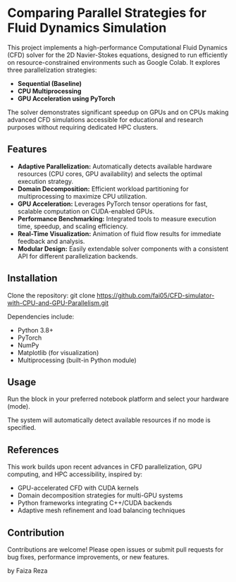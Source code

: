 # Comparing Parallel Strategies for Fluid Dynamics Simulation
This project implements a high-performance Computational Fluid Dynamics (CFD) solver for the 2D Navier-Stokes equations, designed to run efficiently on resource-constrained environments such as Google Colab. It explores three parallelization strategies:

- **Sequential (Baseline)**
- **CPU Multiprocessing**
- **GPU Acceleration using PyTorch**

The solver demonstrates significant speedup on GPUs and on CPUs making advanced CFD simulations accessible for educational and research purposes without requiring dedicated HPC clusters.

## Features

- **Adaptive Parallelization:** Automatically detects available hardware resources (CPU cores, GPU availability) and selects the optimal execution strategy.
- **Domain Decomposition:** Efficient workload partitioning for multiprocessing to maximize CPU utilization.
- **GPU Acceleration:** Leverages PyTorch tensor operations for fast, scalable computation on CUDA-enabled GPUs.
- **Performance Benchmarking:** Integrated tools to measure execution time, speedup, and scaling efficiency.
- **Real-Time Visualization:** Animation of fluid flow results for immediate feedback and analysis.
- **Modular Design:** Easily extendable solver components with a consistent API for different parallelization backends.

## Installation
Clone the repository:
git clone https://github.com/fai05/CFD-simulator-with-CPU-and-GPU-Parallelism.git

Dependencies include:
- Python 3.8+
- PyTorch
- NumPy
- Matplotlib (for visualization)
- Multiprocessing (built-in Python module)

## Usage
Run the block in your preferred notebook platform and select your hardware (mode).

The system will automatically detect available resources if no mode is specified.

## References

This work builds upon recent advances in CFD parallelization, GPU computing, and HPC accessibility, inspired by:

- GPU-accelerated CFD with CUDA kernels
- Domain decomposition strategies for multi-GPU systems
- Python frameworks integrating C++/CUDA backends
- Adaptive mesh refinement and load balancing techniques

## Contribution

Contributions are welcome! Please open issues or submit pull requests for bug fixes, performance improvements, or new features.

by Faiza Reza 
